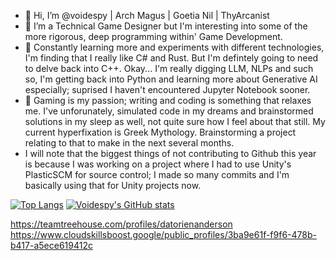 - 👋 Hi, I’m @voidespy | Arch Magus | Goetia Nil | ThyArcanist
- 👀 I’m a Technical Game Designer but I'm interesting into some of the more rigorous, deep programming within' Game Development.
- 🌱 Constantly learning more and experiments with different technologies, I'm finding that I really like C# and Rust. But I'm defintely going to need to delve back into C++. Okay... I'm really digging LLM, NLPs and such so, I'm getting back into Python and learning more about Generative AI especially; suprised I haven't encountered Jupyter Notebook sooner.
- 💞️ Gaming is my passion; writing and coding is something that relaxes me. I've unforunately, simulated code in my dreams and brainstormed solutions in my sleep as well, not quite sure how I feel about that still. My current hyperfixation is Greek Mythology. Brainstorming a project relating to that to make in the next several months.
- I will note that the biggest things of not contributing to Github this year is because I was working on a project where I had to use Unity's PlasticSCM for source control; I made so many commits and I'm basically using that for Unity projects now.

[![Top Langs](https://github-readme-stats.vercel.app/api/top-langs/?username=voidespy&langs_count=10&theme=midnight-purple&layout=compact)](https://github.com/voidespy/github-readme-stats) [![Voidespy's GitHub stats](https://github-readme-stats.vercel.app/api?username=voidespy&count_private=true&show_icons=true&theme=midnight-purple)](https://github.com/voidespy/github-readme-stats)

<!---
voidespy/voidespy is a ✨ special ✨ repository because its `README.md` (this file) appears on your GitHub profile.
You can click the Preview link to take a look at your changes..
--->

https://teamtreehouse.com/profiles/datorienanderson
https://www.cloudskillsboost.google/public_profiles/3ba9e61f-f9f6-478b-b417-a5ece619412c
